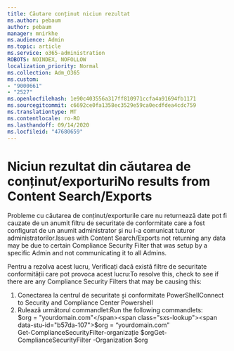 ```yaml
---
title: Căutare conținut niciun rezultat
ms.author: pebaum
author: pebaum
manager: mnirkhe
ms.audience: Admin
ms.topic: article
ms.service: o365-administration
ROBOTS: NOINDEX, NOFOLLOW
localization_priority: Normal
ms.collection: Adm_O365
ms.custom:
- "9000661"
- "2527"
ms.openlocfilehash: 1e90c403556a317ff810971ccfa4a91694fb1171
ms.sourcegitcommit: c6692ce0fa1358ec3529e59ca0ecdfdea4cdc759
ms.translationtype: MT
ms.contentlocale: ro-RO
ms.lasthandoff: 09/14/2020
ms.locfileid: "47680659"
---
```

# <a name="no-results-from-content-searchexports"></a><span data-ttu-id="b57da-102">Niciun rezultat din căutarea de conținut/exporturi</span><span class="sxs-lookup"><span data-stu-id="b57da-102">No results from Content Search/Exports</span></span>

<span data-ttu-id="b57da-103">Probleme cu căutarea de conținut/exporturile care nu returnează date pot fi cauzate de un anumit filtru de securitate de conformitate care a fost configurat de un anumit administrator și nu l-a comunicat tuturor administratorilor.</span><span class="sxs-lookup"><span data-stu-id="b57da-103">Issues with Content Search/Exports not returning any data may be due to certain Compliance Security Filter that was setup by a specific Admin and not communicating it to all Admins.</span></span>

<span data-ttu-id="b57da-104">Pentru a rezolva acest lucru, Verificați dacă există filtre de securitate conformității care pot provoca acest lucru:</span><span class="sxs-lookup"><span data-stu-id="b57da-104">To resolve this, check to see if there are any Compliance Security Filters that may be causing this:</span></span>
1. <span data-ttu-id="b57da-105">Conectarea la centrul de securitate și conformitate PowerShell</span><span class="sxs-lookup"><span data-stu-id="b57da-105">Connect to Security and Compliance Center Powershell</span></span>
2. <span data-ttu-id="b57da-106">Rulează următorul commandlet:</span><span class="sxs-lookup"><span data-stu-id="b57da-106">Run the following commandlets:</span></span>
<br><span data-ttu-id="b57da-107">$org = "yourdomain.com"</span><span class="sxs-lookup"><span data-stu-id="b57da-107">$org = “yourdomain.com”</span></span>
<br><span data-ttu-id="b57da-108">Get-ComplianceSecurityFilter-organizație $org</span><span class="sxs-lookup"><span data-stu-id="b57da-108">Get-ComplianceSecurityFilter -Organization $org</span></span>